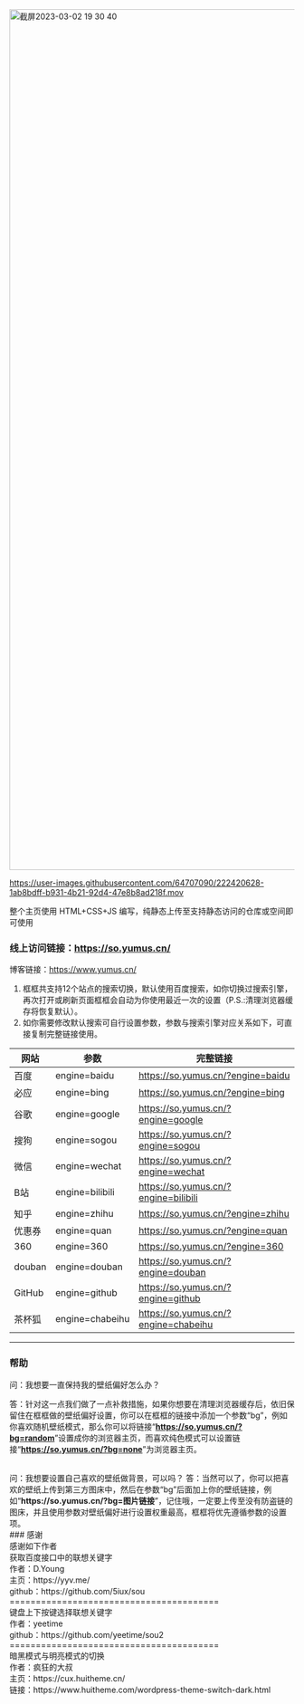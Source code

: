 <img width="1521" alt="截屏2023-03-02 19 30 40" src="https://user-images.githubusercontent.com/64707090/222416698-7074e9b9-2e5f-46d9-8425-14a795736242.png">


https://user-images.githubusercontent.com/64707090/222420628-1ab8bdff-b931-4b21-92d4-47e8b8ad218f.mov


整个主页使用 HTML+CSS+JS 编写，纯静态上传至支持静态访问的仓库或空间即可使用

### 线上访问链接：https://so.yumus.cn/
博客链接：https://www.yumus.cn/

1. 框框共支持12个站点的搜索切换，默认使用百度搜索，如你切换过搜索引擎，再次打开或刷新页面框框会自动为你使用最近一次的设置（P.S.:清理浏览器缓存将恢复默认）。
2. 如你需要修改默认搜索可自行设置参数，参数与搜索引擎对应关系如下，可直接复制完整链接使用。

|网站|参数|完整链接
|--|--|--|
百度|engine=baidu|https://so.yumus.cn/?engine=baidu|
必应|engine=bing|https://so.yumus.cn/?engine=bing|
谷歌|engine=google|https://so.yumus.cn/?engine=google|
搜狗|engine=sogou|https://so.yumus.cn/?engine=sogou|
微信|engine=wechat|https://so.yumus.cn/?engine=wechat|
B站|engine=bilibili|https://so.yumus.cn/?engine=bilibili|
知乎|engine=zhihu|https://so.yumus.cn/?engine=zhihu|
优惠券|engine=quan|https://so.yumus.cn/?engine=quan|
360|engine=360|https://so.yumus.cn/?engine=360|
douban|engine=douban|https://so.yumus.cn/?engine=douban|
GitHub|engine=github|https://so.yumus.cn/?engine=github|
茶杯狐|engine=chabeihu|https://so.yumus.cn/?engine=chabeihu|

---
### 帮助

问：我想要一直保持我的壁纸偏好怎么办？

答：针对这一点我们做了一点补救措施，如果你想要在清理浏览器缓存后，依旧保留住在框框做的壁纸偏好设置，你可以在框框的链接中添加一个参数“bg”，例如你喜欢随机壁纸模式，那么你可以将链接“<strong><a href="https://so.yumus.cn/?bg=random">https://so.yumus.cn/?bg=random</a></strong>”设置成你的浏览器主页，而喜欢纯色模式可以设置链接“<strong><a href="https://so.yumus.cn/?bg=none">https://so.yumus.cn/?bg=none</a></strong>”为浏览器主页。

<br>
问：我想要设置自己喜欢的壁纸做背景，可以吗？
答：当然可以了，你可以把喜欢的壁纸上传到第三方图床中，然后在参数“bg”后面加上你的壁纸链接，例如“<strong>https://so.yumus.cn/?bg=图片链接</strong>”，记住哦，一定要上传至没有防盗链的图床，并且使用参数对壁纸偏好进行设置权重最高，框框将优先遵循参数的设置项。
<br>
### 感谢
<br>
感谢如下作者
<br>
获取百度接口中的联想关键字
<br>
作者：D.Young
<br>
主页：https://yyv.me/
<br>
github：https://github.com/5iux/sou
<br>
========================================
<br>
键盘上下按键选择联想关键字
<br>
作者：yeetime
<br>
github：https://github.com/yeetime/sou2
<br>
========================================
<br>
暗黑模式与明亮模式的切换
<br>
作者：疯狂的大叔
<br>
主页：https://cux.huitheme.cn/
<br>
链接：https://www.huitheme.com/wordpress-theme-switch-dark.html
